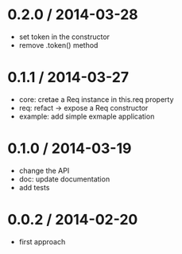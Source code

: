 
0.2.0 / 2014-03-28
==================

 * set token in the constructor
 * remove .token() method

0.1.1 / 2014-03-27
==================

 * core: cretae a Req instance in this.req property
 * req: refact -> expose a Req constructor
 * example: add simple exmaple application

0.1.0 / 2014-03-19
==================

 * change the API
 * doc: update documentation
 * add tests

0.0.2 / 2014-02-20
==================

 * first approach
